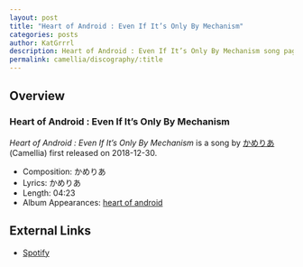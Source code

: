 ```yaml
---
layout: post
title: "Heart of Android : Even If It’s Only By Mechanism"
categories: posts
author: KatGrrrl
description: Heart of Android : Even If It’s Only By Mechanism song page
permalink: camellia/discography/:title
---
```


## Overview

### Heart of Android : Even If It’s Only By Mechanism

*Heart of Android : Even If It’s Only By Mechanism* is a song by [かめりあ](<{% link postsWiki/_posts/2023-12-10-camellia.md %}>) (Camellia) first released on 2018-12-30.

* Composition: かめりあ
* Lyrics: かめりあ
* Length: 04:23
* Album Appearances: [heart of android](<{% link postsInclude/_posts/camellia/albums/heart-of-android/2023-12-21-heart-of-android.md %}>)

## External Links

* [Spotify](https://open.spotify.com/track/2gsYdFcQZaC3WpMbY4zk3N?si=317db8659c904d58)
